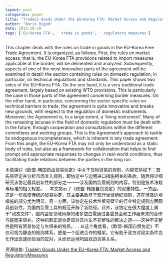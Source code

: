```yaml
---
layout: post
categories: paper
title: "Tradein Goods Under the EU–Korea FTA: Market Access and RegulatoryMeasures"
author: "Boris Rigod"
date: 2012-10-10
tags: ['EU-Korea FTA', ' trade in goods', ' regulatory measures']
---
```


This chapter deals with the rules on trade in goods in the EU-Korea Free Trade Agreement. It is organized, as follows. First, the rules on market access, that is, the EU-Korea FTA provisions related to import measures applicable at the border, will be delineated and analyzed. Subsequently, aspects of one of the most innovative parts of the agreement will be examined in detail: the section containing rules on domestic regulation, in particular, on technical regulations and standards. This paper shows two sides of the EU–Korea FTA. On the one hand, it is a very traditional trade agreement, largely based on existing WTO provisions. This is particularly the case in those parts of the agreement concerning border measures. On the other hand, in particular, concerning the sector-specific rules on technical barriers to trade, the agreement is quite innovative and breaks new grounds, with respect to the regulation of domestic instruments. Moreover, the Agreement is, to a large extent, a ‘living instrument’. Many of the remaining lacunae in the field of domestic regulation must be dealt with in the future, through cooperation and consultations within the different committees and working groups. This is the Agreement’s approach to tackle its endogenous incompleteness, which is inherent in any trade agreement. From this angle, the EU–Korea FTA may not only be understood as a static body of rules, but also as a framework for collaboration that helps to find prompt and appropriate responses to changes in real-world conditions, thus facilitating trade relations between the parties in the long run.

本章探讨《欧盟-韩国自由贸易协定》中关于货物贸易的规则，内容安排如下：首先将界定并分析市场准入规则，即协定中与边境进口措施相关的条款。随后将详细研究该协定最具创新性的部分之一——涉及国内监管规则的内容，特别是技术法规与标准的相关规定。. . 本文揭示了《欧盟-韩国自贸协定》的双重特性。一方面，这是一份高度传统的贸易协定，其主要条款基于现行世贸组织规则，这在涉及边境措施的部分尤为明显。另一方面，该协定在技术性贸易壁垒的行业特定规则方面颇具创新性，为国内监管工具的规范开辟了新路径。此外，该协定在很大程度上属于"动态文件"，国内监管领域尚存的诸多空白需通过各委员会和工作组未来的合作与磋商来填补。这种机制正是协定应对其内生不完整性的解决之道——这种不完整性是所有贸易协定与生俱来的特质。. . 从这个角度看，《欧盟-韩国自贸协定》不仅可视为静态的规则体系，更是一个促进合作的框架。它有助于双方对现实条件变化作出迅速而恰当的应对，从而长远地巩固双边贸易关系。

资源链接: [Tradein Goods Under the EU–Korea FTA: Market Access and RegulatoryMeasures](https://papers.ssrn.com/sol3/papers.cfm?abstract_id=2159600)

